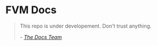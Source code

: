 # FVM Docs

> This repo is under developement. Don't trust anything.
>
> \- [_The Docs Team_](https://github.com/protocol/docs)

